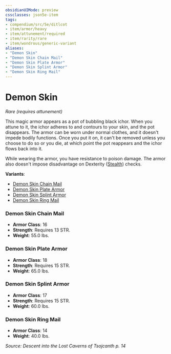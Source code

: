 ```yaml
---
obsidianUIMode: preview
cssclasses: json5e-item
tags:
- compendium/src/5e/ditlcot
- item/armor/heavy
- item/attunement/required
- item/rarity/rare
- item/wondrous/generic-variant
aliases: 
- "Demon Skin"
- "Demon Skin Chain Mail"
- "Demon Skin Plate Armor"
- "Demon Skin Splint Armor"
- "Demon Skin Ring Mail"
---
```

# Demon Skin
*Rare (requires attunement)*  


This magic armor appears as a pot of bubbling black ichor. When you attune to it, the ichor adheres to and contours to your skin, and the pot disappears. The armor can be worn under normal clothes, and it doesn't impede bodily functions. Once you put it on, it can't be removed unless you choose to do so or you die, at which point the pot reappears and the ichor flows back into it.

While wearing the armor, you have resistance to poison damage. The armor also doesn't impose disadvantage on Dexterity ([Stealth](Mechanics/Rules/skills.md#Stealth)) checks.

**Variants**:
- [Demon Skin Chain Mail](#Demon%20Skin%20Chain%20Mail)
- [Demon Skin Plate Armor](#Demon%20Skin%20Plate%20Armor)
- [Demon Skin Splint Armor](#Demon%20Skin%20Splint%20Armor)
- [Demon Skin Ring Mail](#Demon%20Skin%20Ring%20Mail)

### Demon Skin Chain Mail

- **Armor Class**: 16
- **Strength**: Requires 13 STR.
- **Weight**: 55.0 lbs.

### Demon Skin Plate Armor

- **Armor Class**: 18
- **Strength**: Requires 15 STR.
- **Weight**: 65.0 lbs.

### Demon Skin Splint Armor

- **Armor Class**: 17
- **Strength**: Requires 15 STR.
- **Weight**: 60.0 lbs.

### Demon Skin Ring Mail

- **Armor Class**: 14
- **Weight**: 40.0 lbs.


*Source: Descent into the Lost Caverns of Tsojcanth p. 14*